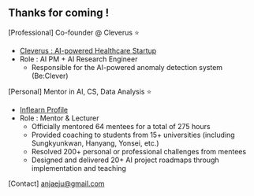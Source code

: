 ## Thanks for coming !

[Professional] Co-founder @ Cleverus ⭐
- [Cleverus : AI-powered Healthcare Startup](https://www.cleverus-ai.com/)
- Role : AI PM + AI Research Engineer
  - Responsible for the AI-powered anomaly detection system (Be:Clever)

[Personal] Mentor in AI, CS, Data Analysis ⭐
- [Inflearn Profile](https://www.inflearn.com/mentors?mentor_id=1615)
- Role : Mentor & Lecturer
  - Officially mentored 64 mentees for a total of 275 hours
  - Provided coaching to students from 15+ universities (including Sungkyunkwan, Hanyang, Yonsei, etc.)
  - Resolved 200+ personal or professional challenges from mentees
  - Designed and delivered 20+ AI project roadmaps through implementation and teaching

[Contact] anjaeju@gmail.com
